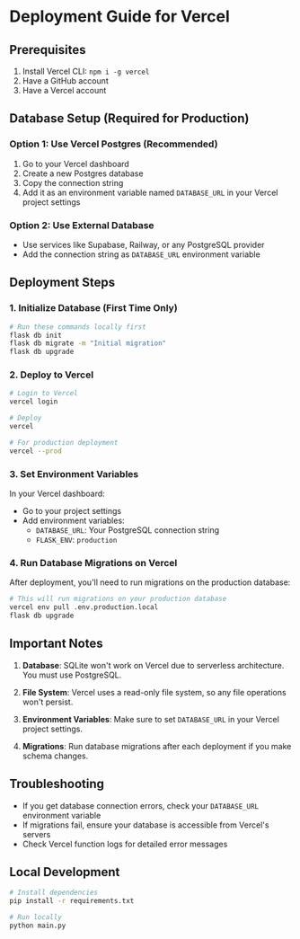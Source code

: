 # Deployment Guide for Vercel

## Prerequisites
1. Install Vercel CLI: `npm i -g vercel`
2. Have a GitHub account
3. Have a Vercel account

## Database Setup (Required for Production)

### Option 1: Use Vercel Postgres (Recommended)
1. Go to your Vercel dashboard
2. Create a new Postgres database
3. Copy the connection string
4. Add it as an environment variable named `DATABASE_URL` in your Vercel project settings

### Option 2: Use External Database
- Use services like Supabase, Railway, or any PostgreSQL provider
- Add the connection string as `DATABASE_URL` environment variable

## Deployment Steps

### 1. Initialize Database (First Time Only)
```bash
# Run these commands locally first
flask db init
flask db migrate -m "Initial migration"
flask db upgrade
```

### 2. Deploy to Vercel
```bash
# Login to Vercel
vercel login

# Deploy
vercel

# For production deployment
vercel --prod
```

### 3. Set Environment Variables
In your Vercel dashboard:
- Go to your project settings
- Add environment variables:
  - `DATABASE_URL`: Your PostgreSQL connection string
  - `FLASK_ENV`: `production`

### 4. Run Database Migrations on Vercel
After deployment, you'll need to run migrations on the production database:
```bash
# This will run migrations on your production database
vercel env pull .env.production.local
flask db upgrade
```

## Important Notes

1. **Database**: SQLite won't work on Vercel due to serverless architecture. You must use PostgreSQL.

2. **File System**: Vercel uses a read-only file system, so any file operations won't persist.

3. **Environment Variables**: Make sure to set `DATABASE_URL` in your Vercel project settings.

4. **Migrations**: Run database migrations after each deployment if you make schema changes.

## Troubleshooting

- If you get database connection errors, check your `DATABASE_URL` environment variable
- If migrations fail, ensure your database is accessible from Vercel's servers
- Check Vercel function logs for detailed error messages

## Local Development
```bash
# Install dependencies
pip install -r requirements.txt

# Run locally
python main.py
``` 